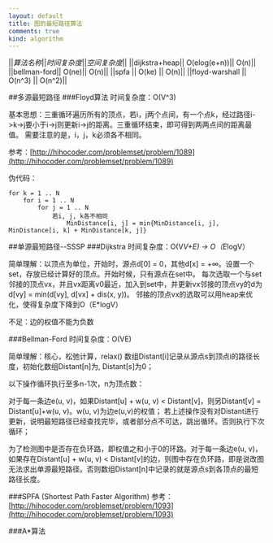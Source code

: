 ```yaml
---
layout: default
title: 图的最短路径算法
comments: true
kind: algorithm
---
```


||*算法名称*||*时间复杂度*||*空间复杂度*||
||dijkstra+heap||     O(elog(e+n))||     O(n)||
||bellman-ford||      O(ne)||             O(n)||
||spfa          ||     O(ke)      ||       O(n)||
||floyd-warshall ||  O(n^3)    ||      O(n^2)||


##多源最短路径
###Floyd算法
时间复杂度：O(V^3)

基本思想：三重循环遍历所有的顶点，若i，j两个点间，有一个点k，经过路径i->k->j要小于i->j则更新i->j的距离。三重循环结束，即可得到两两点间的距离最值。
需要注意的是，i，j，k必须各不相同。

参考：[http://hihocoder.com/problemset/problem/1089](http://hihocoder.com/problemset/problem/1089)

伪代码：

```
for k = 1 .. N
    for i = 1 .. N 
        for j = 1 .. N
            若i, j, k各不相同
                MinDistance[i, j] = min{MinDistance[i, j], MinDistance[i, k] + MinDistance[k, j]}
```

##单源最短路径--SSSP
###Dijkstra
时间复杂度：O(V*V+E) -> O（E*logV）

简单理解：以顶点为单位，开始时，源点d[0] = 0，其他d[x] = +∞。设置一个set，存放已经计算好的顶点。开始时候，只有源点在set中。
每次选取一个与set邻接的顶点vx，并且vx距离v0最近，加入到set中，并更新vx邻接的顶点vy的d为d[vy] = min(d[vy], d[vx] + dis(x, y))。
邻接的顶点vx的选取可以用heap来优化，使得复杂度下降到O（E*logV）

不足：边的权值不能为负数

###Bellman-Ford
时间复杂度：O(VE)

简单理解：核心，松弛计算，relax()
数组Distant[i]记录从源点s到顶点i的路径长度，初始化数组Distant[n]为, Distant[s]为0；

以下操作循环执行至多n-1次，n为顶点数：

对于每一条边e(u, v)，如果Distant[u] + w(u, v) < Distant[v]，则另Distant[v] = Distant[u]+w(u, v)。w(u, v)为边e(u,v)的权值；
若上述操作没有对Distant进行更新，说明最短路径已经查找完毕，或者部分点不可达，跳出循环。否则执行下次循环；

为了检测图中是否存在负环路，即权值之和小于0的环路。对于每一条边e(u, v)，如果存在Distant[u] + w(u, v) < Distant[v]的边，则图中存在负环路，即是说改图无法求出单源最短路径。否则数组Distant[n]中记录的就是源点s到各顶点的最短路径长度。


###SPFA (Shortest Path Faster Algorithm)
参考：[http://hihocoder.com/problemset/problem/1093](http://hihocoder.com/problemset/problem/1093)

###A*算法

